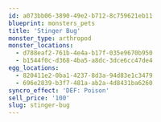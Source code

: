 ```yaml
---
id: a073bb06-3890-49e2-b712-8c759621eb11
blueprint: monsters_pets
title: 'Stinger Bug'
monster_type: arthropod
monster_locations:
  - d788eaf2-761b-4e4a-b17f-035e9670b950
  - b1544f0c-d368-4ba5-a8dc-3dce6cc47de4
egg_locations:
  - 820411e2-0ba1-4237-8d3a-94d83e1c3479
  - 696e2839-b3f7-481a-ab2a-4d8431ba6260
syncro_effect: 'DEF: Poison'
sell_price: '100'
slug: stinger-bug
---
```

